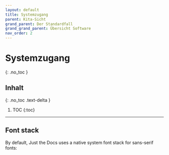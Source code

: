 ```yaml
---
layout: default
title: Systemzugang
parent: Kita-Sicht
grand_parent: Der Standardfall
grand_grand_parent: Übersicht Software
nav_order: 2
---
```


# Systemzugang
{: .no_toc }

## Inhalt
{: .no_toc .text-delta }

1. TOC
{:toc}

---

## Font stack

By default, Just the Docs uses a native system font stack for sans-serif fonts:
